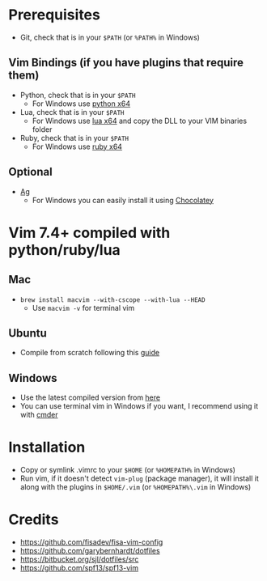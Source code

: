 # Prerequisites
- Git, check that is in your `$PATH` (or `%PATH%` in Windows)

## Vim Bindings (if you have plugins that require them)
- Python, check that is in your `$PATH`
  - For Windows use [python x64](https://www.python.org/download)
- Lua, check that is in your `$PATH`
  - For Windows use [lua x64](http://joedf.users.sourceforge.net/luabuilds/) and copy the DLL to your VIM binaries folder
- Ruby, check that is in your `$PATH`
  - For Windows use [ruby x64](http://rubyinstaller.org/downloads/)

## Optional
- [Ag](https://github.com/ggreer/the_silver_searcher)
  - For Windows you can easily install it using [Chocolatey](http://chocolatey.org/)

# Vim 7.4+ compiled with python/ruby/lua

## Mac
- `brew install macvim --with-cscope --with-lua --HEAD`
    - Use `macvim -v` for terminal vim

## Ubuntu
- Compile from scratch following this [guide](http://zaiste.net/2013/05/compiling_vim_with_ruby_and_python_support_on_ubuntu/)

## Windows
- Use the latest compiled version from [here](http://solar-blogg.blogspot.ca/p/vim-build.html)
- You can use terminal vim in Windows if you want, I recommend using it with [cmder](http://bliker.github.io/cmder/)

# Installation
- Copy or symlink .vimrc to your `$HOME` (or `%HOMEPATH%` in Windows)
- Run vim, if it doesn't detect `vim-plug` (package manager), it will install it along with
  the plugins in `$HOME/.vim` (or `%HOMEPATH%\.vim` in Windows)

# Credits
- https://github.com/fisadev/fisa-vim-config
- https://github.com/garybernhardt/dotfiles
- https://bitbucket.org/sjl/dotfiles/src
- https://github.com/spf13/spf13-vim


